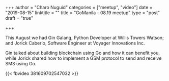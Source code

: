 +++
author = "Charo Nuguid"
categories = ["meetup", "video"]
date = "2019-08-15"
linktitle = ""
title = "GoManila - 08.19 meetup"
type = "post"
draft = "true"

+++

This August we had Gin Galang, Python Developer at Willis Towers Watson; and Jorick Caberio, Software Engineer at Voyager Innovations Inc.

Gin talked about building blockchain using Go and how it can benefit you, while Jorick shared how to implement a GSM protocol to send and receive SMS using Go. 

{{< fbvideo 381609702547032 >}}